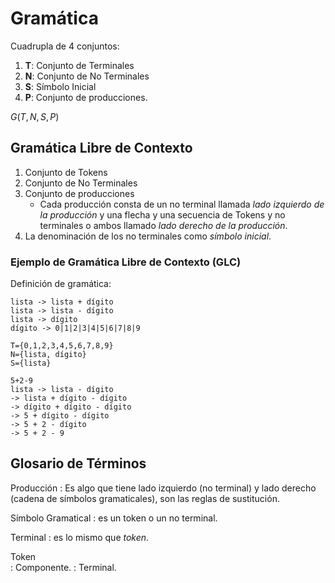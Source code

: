 # Gramática

Cuadrupla de 4 conjuntos:

1. **T**: Conjunto de Terminales
2. **N**: Conjunto de No Terminales
3. **S**: Símbolo Inicial
4. **P**: Conjunto de producciones.

$G(T,N,S,P)$

## Gramática Libre de Contexto

1. Conjunto de Tokens
2. Conjunto de No Terminales
3. Conjunto de producciones
   - Cada producción consta de un no terminal llamada _lado izquierdo de la producción_ y una flecha y una secuencia de Tokens y no terminales o ambos llamado _lado derecho de la producción_.
4. La denominación de los no terminales como _símbolo inicial_.

### Ejemplo de Gramática Libre de Contexto (GLC)

Definición de gramática:

```
lista -> lista + dígito
lista -> lista - dígito
lista -> dígito
dígito -> 0|1|2|3|4|5|6|7|8|9
```

``` 
T={0,1,2,3,4,5,6,7,8,9}
N={lista, dígito}
S={lista}
```

```
5+2-9
lista -> lista - dígito
-> lista + dígito - dígito
-> dígito + dígito - dígito
-> 5 + dígito - dígito
-> 5 + 2 - dígito
-> 5 + 2 - 9
```

## Glosario de Términos

Producción
: Es algo que tiene lado izquierdo (no terminal) y lado derecho 
(cadena de símbolos gramaticales), son las reglas de sustitución.

Símbolo Gramatical
: es un token o un no terminal.

Terminal
: es lo mismo que _token_.

Token  
: Componente.
: Terminal.
